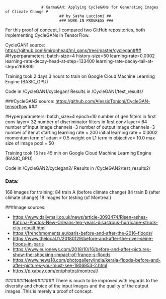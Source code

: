 					# KarmaGAN: Applying CycleGANs for Generating Images of Climate Change #
							## by Sasha Luccioni ##
						 	### WORK IN PROGRESS ###	
For this proof of concept, I compared two GitHub repositories, both implementing CycleGANs in TensorFlow.

CycleGAN1 source: https://github.com/imironhead/ml_gans/tree/master/cyclegan###
#Hyperparameters:
batch-size=4 
history-size=50 
learning-rate=0.0002 
learning-rate-decay-head-at-step=133400 
learning-rate-decay-tail-at-step=266800

Training took 2 days 3 hours to train on Google Cloud Machine Learning Engine (BASIC_GPU)

Code in /CycleGAN1/cyclegan/
Results in /CycleGAN1/test_results/

###CycleGAN2 source: https://github.com/AlessioTonioni/CycleGAN-tensorflow ###

#Hyperparameters:
batch_size=4
epoch=10
number of gen filters in first conv layer= 32
number of discriminator filters in first conv layer= 64
number of input image channels=3
number of output image channels=3
number of iter at starting learning rate = 200
initial learning rate = 0.0002
momentum term of adam = 0.5
weight on L1 term in objective= 10.0
max size of image pool = 50

Training took 15 hrs 45 min on Google Cloud Machine Learning Engine (BASIC_GPU)

Code in /CycleGAN2/cyclegan2/
Results in /CycleGAN2/test_results2/

### Data:
168 images for training:
84 train A (before climate change)
84 train B (after climate change)
18 images for testing (of Montreal)

###Image sources:
- https://www.dailymail.co.uk/news/article-3093474/Risen-ashes-Katrina-Photos-New-Orleans-ten-years-disastrous-hurricane-struck-city-rebuilt.html
- https://frenchmoments.eu/paris-before-and-after-the-2016-floods/
- https://www.thelocal.fr/20180129/before-and-after-the-river-seine-floods-in-paris
- https://www.euronews.com/2018/10/16/before-and-after-pictures-show-the-shocking-impact-of-france-s-floods
- https://www.news18.com/photogallery/india/kerala-floods-before-and-after-pictures-you-must-see-1906953-2.html
- https://pixabay.com/en/photos/montreal/

#######Note#######
There is much to be improved with regards to the diversity and choice of the input images and the quality of the output images. 
This is merely a proof of concept.

